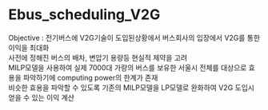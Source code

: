# Ebus_scheduling_V2G
Objective : 전기버스에 V2G기술이 도입된상황에서 버스회사의 입장에서 V2G를 통한 이익을 최대화   
사전에 정해진 버스의 배차, 변압기 용량등 현실적 제약을 고려   
MILP모델을 사용하여 실제 7000대 가량의 버스를 보유한 서울시 전체를 대상으로 효용을 파악하기에 computing power의 한계가 존재   
비슷한 효용을 파악할 수 있도록 기존의 MILP모델을 LP모델로 완화하여 V2G 도입시 얻을 수 있는 이익 계산

